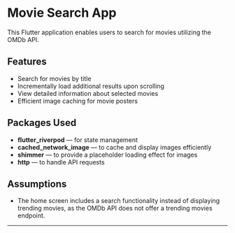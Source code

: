 # Movie Search App

This Flutter application enables users to search for movies utilizing the OMDb API.

## Features

- Search for movies by title
- Incrementally load additional results upon scrolling
- View detailed information about selected movies
- Efficient image caching for movie posters

## Packages Used

- **flutter_riverpod** — for state management
- **cached_network_image** — to cache and display images efficiently
- **shimmer** — to provide a placeholder loading effect for images
- **http** — to handle API requests

## Assumptions

- The home screen includes a search functionality instead of displaying trending movies, 
as the OMDb API does not offer a trending movies endpoint.

---
